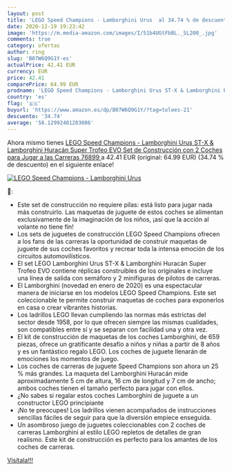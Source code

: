 ```yaml
---
layout: post
title: 'LEGO Speed Champions - Lamborghini Urus  al 34.74 % de descuento'
date: 2020-12-19 19:23:42
image: 'https://m.media-amazon.com/images/I/51b4UGtFbBL._SL200_.jpg'
comments: true
category: ofertas
author: ring
slug: 'B07W6Q9G1Y-es'
actualPrice: 42.41 EUR
currency: EUR
price: 42.41
comparePrice: 64.99 EUR
prodname: 'LEGO Speed Champions - Lamborghini Urus ST-X & Lamborghini Huracán Super Trofeo EVO  Set de Construcción con 2 Coches para Jugar a las Carreras  76899 '
country: 'es'
flag: '🇪🇸'
buyurl: 'https://www.amazon.es/dp/B07W6Q9G1Y/?tag=tolees-21'
descuento: '34.74'
average: '58.12992481203006'
---
```


Ahora mismo tienes [LEGO Speed Champions - Lamborghini Urus ST-X & Lamborghini Huracán Super Trofeo EVO  Set de Construcción con 2 Coches para Jugar a las Carreras  76899 ](https://www.amazon.es/dp/B07W6Q9G1Y/?tag=tolees-21) a 42.41 EUR (original: 64.99 EUR) (34.74 %  de descuento) en el siguiente enlace!

[![LEGO Speed Champions - Lamborghini Urus ](https://m.media-amazon.com/images/I/51b4UGtFbBL._SL200_.jpg)](https://www.amazon.es/dp/B07W6Q9G1Y/?tag=tolees-21)

🔎:

- Este set de construcción no requiere pilas: está listo para jugar nada más construirlo. Las maquetas de juguete de estos coches se alimentan exclusivamente de la imaginación de los niños, ¡así que la acción al volante no tiene fin!
- Los sets de juguetes de construcción LEGO Speed Champions ofrecen a los fans de las carreras la oportunidad de construir maquetas de juguete de sus coches favoritos y recrear toda la intensa emoción de los circuitos automovilísticos.
- El set LEGO Lamborghini Urus ST-X & Lamborghini Huracán Super Trofeo EVO contiene réplicas construibles de los originales e incluye una línea de salida con semáforo y 2 minifiguras de pilotos de carreras.
- El Lamborghini (novedad en enero de 2020) es una espectacular manera de iniciarse en los modelos LEGO Speed Champions. Este set coleccionable te permite construir maquetas de coches para exponerlos en casa o crear vibrantes historias.
- Los ladrillos LEGO llevan cumpliendo las normas más estrictas del sector desde 1958, por lo que ofrecen siempre las mismas cualidades, son compatibles entre sí y se separan con facilidad una y otra vez.
- El kit de construcción de maquetas de los coches Lamborghini, de 659 piezas, ofrece un gratificante desafío a niños y niñas a partir de 8 años y es un fantástico regalo LEGO. Los coches de juguete llenarán de emociones los momentos de juego.
- Los coches de carreras de juguete Speed Champions son ahora un 25 % más grandes. La maqueta del Lamborghini Huracán mide aproximadamente 5 cm de altura, 16 cm de longitud y 7 cm de ancho; ambos coches tienen el tamaño perfecto para jugar con ellos.
- ¿No sabes si regalar estos coches Lamborghini de juguete a un constructor LEGO principiante
- ¡No te preocupes! Los ladrillos vienen acompañados de instrucciones sencillas fáciles de seguir para que la diversión empiece enseguida.
- Un asombroso juego de juguetes coleccionables con 2 coches de carreras Lamborghini al estilo LEGO repletos de detalles de gran realismo. Este kit de construcción es perfecto para los amantes de los coches de carreras.

[Visítala!!!](https://www.amazon.es/dp/B07W6Q9G1Y/?tag=tolees-21)
